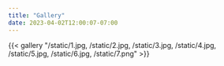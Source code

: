 ```yaml
---
title: "Gallery"
date: 2023-04-02T12:00:07-07:00
---
```


{{< gallery "/static/1.jpg, /static/2.jpg, /static/3.jpg, /static/4.jpg, /static/5.jpg, /static/6.jpg, /static/7.png" >}}

